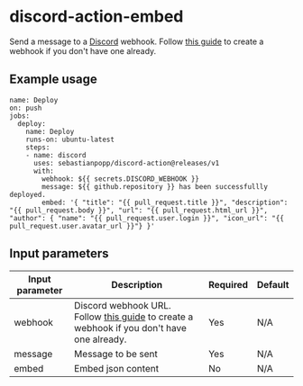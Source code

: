 # discord-action-embed

Send a message to a [Discord](https://discord.com/) webhook. Follow [this guide](https://support.discord.com/hc/en-us/articles/228383668-Intro-to-Webhooks) to create a webhook if you don't have one already.

## Example usage

```
name: Deploy
on: push
jobs:
  deploy:
    name: Deploy
    runs-on: ubuntu-latest
    steps:
    - name: discord
      uses: sebastianpopp/discord-action@releases/v1
      with:
        webhook: ${{ secrets.DISCORD_WEBHOOK }}
        message: ${{ github.repository }} has been successfullly deployed.
        embed: '{ "title": "{{ pull_request.title }}", "description": "{{ pull_request.body }}", "url": "{{ pull_request.html_url }}", "author": { "name": "{{ pull_request.user.login }}", "icon_url": "{{ pull_request.user.avatar_url }}"} }'
```

## Input parameters

Input parameter | Description | Required | Default
--- | --- | --- | ---
webhook | Discord webhook URL. Follow [this guide](https://support.discord.com/hc/en-us/articles/228383668-Intro-to-Webhooks) to create a webhook if you don't have one already.  | Yes | N/A
message | Message to be sent | Yes | N/A
embed | Embed json content | No | N/A